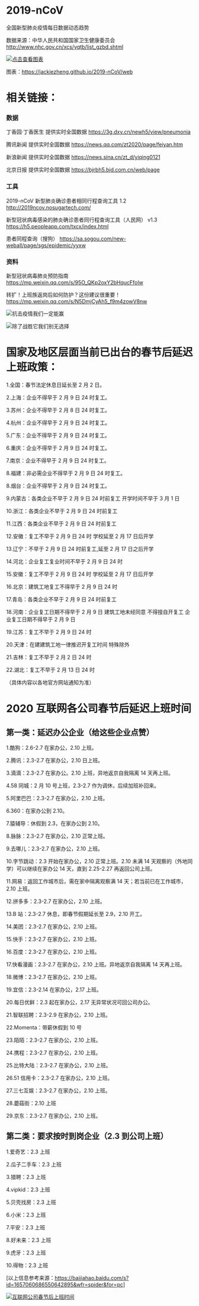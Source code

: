 # 2019-nCoV

全国新型肺炎疫情每日数据动态趋势

数据来源：中华人民共和国国家卫生健康委员会 http://www.nhc.gov.cn/xcs/yqtb/list_gzbd.shtml

[![点击查看图表](https://github.com/JackieZheng/2019-nCoV/blob/master/Image/20200131.png)](https://jackiezheng.github.io/2019-nCoV/web/index.html)

图表：https://jackiezheng.github.io/2019-nCoV/web

# 相关链接：

### 数据

丁香园·丁香医生 提供实时全国数据 https://3g.dxy.cn/newh5/view/pneumonia

腾讯新闻 提供实时全国数据 https://news.qq.com/zt2020/page/feiyan.htm

新浪新闻 提供实时全国数据 https://news.sina.cn/zt_d/yiqing0121

北京日报 提供实时全国数据 https://bjrbh5.bjd.com.cn/web/page

### 工具

2019-nCoV 新型肺炎确诊患者相同行程查询工具 1.2 http://2019ncov.nosugartech.com/

新型冠状病毒感染的肺炎确诊患者同行程查询工具（人民网） v1.3 https://h5.peopleapp.com/txcx/index.html

患者同程查询（搜狗） https://sa.sogou.com/new-weball/page/sgs/epidemic/yyxw

### 资料

新型冠状病毒肺炎预防指南 https://mp.weixin.qq.com/s/95O_QKp2oxY2bHqucFfolw

转扩！上班族返岗后如何防护？这份建议很重要！ https://mp.weixin.qq.com/s/N5DmjCyAh5_f9m4zowV8nw

![抗击疫情我们一定能赢](https://github.com/JackieZheng/2019-nCoV/blob/master/Image/1.png)

![除了战胜它我们别无选择](https://github.com/JackieZheng/2019-nCoV/blob/master/Image/2.png)

# 国家及地区层面当前已出台的春节后延迟上班政策：

1.全国：春节法定休息日延长至 2 月 2 日。

2.上海：企业不得早于 2 月 9 日 24 时复工。

3.苏州：企业不得早于 2 月 8 日 24 时复工。

4.杭州：企业不得早于 2 月 9 日 24 时复工。

5.广东：企业不得早于 2 月 9 日 24 时复工。

6.重庆：企业不得早于 2 月 9 日 24 时复工。

7.南京：企业不得早于 2 月 9 日 24 时复工。

8.福建：非必需企业不得早于 2 月 9 日 24 时复工。

8.烟台：企业不得早于 2 月 9 日 24 时复工。

9.内蒙古：各类企业不早于 2 月 9 日 24 时前复工 开学时间不早于 3 月 1 日

10.浙江：各类企业不早于 2 月 9 日 24 时前复工

11.江西：各类企业不早于 2 月 9 日 24 时前复工

12.安徽：复工不早于 2 月 9 日 24 时 学校延至 2 月 17 日后开学

13.辽宁：不早于 2 月 9 日 24 时前复工,延至 2 月 17 日之后开学

14.河北：企业复工复业时间不早于 2 月 9 日 24 时

15.安徽：复工不早于 2 月 9 日 24 时 学校延至 2 月 17 日后开学

16.北京：建筑工地复工不得早于 2 月 9 日 24 时

17.青岛：各类企业不早于 2 月 9 日 24 时前复工

18.河南：企业复工日期不得早于 2 月 9 日 建筑工地未经同意 不得擅自开复工 企业复工日期不得早于 2 月 9 日

19.江苏：复工不早于 2 月 9 日 24 时

20.天津：在建建筑工地一律推迟开复工时间 特殊除外

21.吉林：复工不早于 2 月 2 日 24 时

22.湖北：复工不早于 2 月 13 日 24 时

（具体内容以各地官方网站通知为准）

# 2020 互联网各公司春节后延迟上班时间

## 第一类：延迟办公企业（给这些企业点赞）

1.酷狗：2.6-2.7 在家办公，2.10 上班。

2.腾讯：2.3-2.7 在家办公，2.10 日上班。

3.滴滴：2.3-2.7 在家办公。2.10 上班，异地返京自我隔离 14 天再上班。

4.58 同城：2 月 10 号上班，2.3-2.7 作为调休，后续加班补回来。

5.阿里巴巴：2.3-2.7 在家办公，2.10 上班。

6.360：在家办公到 2.10。

7.猿辅导：休假到 2.3，在家办公到 2.10。

8.脉脉：2.3-2.7 在家办公，2.10 正常上班。

9.去哪儿：2.3-2.7 在家办公，2.10 上班。

10.字节跳动：2.3 开始在家办公，2.10 正常上班。2.10 未满 14 天观察的（外地同学）可以继续在家办公 14 天，直到 2.25-2.27 再返回公司上班。

11.网易：返回工作城市后，需在家中隔离观察满 14 天；若当前已在工作城市，2.10 上班。

12.拼多多：2.3-2.7 在家办公，2.10 上班。

13.B 站：2.3-2.7 休息，即春节假期延长至 2.9，2.10 开工。

14.美团：2.3-2.7 在家办公，2.10 上班。

15.快手：2.3-2.7 在家办公，2.10 上班。

16.百度：2.3-2.7 在家办公，2.10 上班。

17.快看漫画：2.3-2.7 在家办公，2.10 上班。异地返京自我隔离 14 天再上班。

18.微博：2.3-2.7 在家办公，2.10 上班。

19.宜信：2.3-2.14 在家办公，2.17 上班。

20.每日优鲜：2.3 起在家办公，2.17 无异常状况可回公司办公。

21.智联招聘：2.3-2.9 在家办公，2.10 上班。

22.Momenta：带薪休假到 10 号

23.陌陌：2.3-2.7 在家办公，2.10 上班。

24.携程：2.3-2.7 在家办公，2.10 上班。

25.比特大陆：2.3-2.7 在家办公，2.10 上班。

26.51 信用卡：2.3-2.7 在家办公，2.10 上班。

27.三七互娱：2.3-2.7 在家办公，2.10 上班。

28.蘑菇街：2.10 上班

29.京东：2.3-2.7 在家办公，2.10 上班。

## 第二类：要求按时到岗企业（2.3 到公司上班）

1.爱奇艺：2.3 上班

2.瓜子二手车：2.3 上班

3.猎聘：2.3 上班

4.vipkid：2.3 上班

5.贝壳找房：2.3 上班

6.小米：2.3 上班

7.平安：2.3 上班

8.好未来：2.3 上班

9.虎牙：2.3 上班

10.得物：2.3 上班

[以上信息参考来源：https://baijiahao.baidu.com/s?id=1657060686550642895&wfr=spider&for=pc]

[![互联网公司春节后上班时间](https://github.com/JackieZheng/2019-nCoV/blob/master/Image/aa0d937dly1gbcnfqzavgj20vy3shkjl.png)](https://s.weibo.com/weibo?q=%23%E4%BA%92%E8%81%94%E7%BD%91%E5%85%AC%E5%8F%B8%E6%98%A5%E8%8A%82%E5%90%8E%E4%B8%8A%E7%8F%AD%E6%97%B6%E9%97%B4%23)

